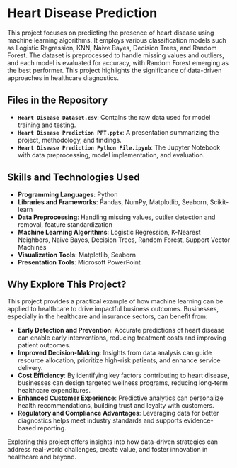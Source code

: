 # Heart Disease Prediction

This project focuses on predicting the presence of heart disease using machine learning algorithms. It employs various classification models such as Logistic Regression, KNN, Naive Bayes, Decision Trees, and Random Forest. The dataset is preprocessed to handle missing values and outliers, and each model is evaluated for accuracy, with Random Forest emerging as the best performer. This project highlights the significance of data-driven approaches in healthcare diagnostics.

## Files in the Repository

- **`Heart Disease Dataset.csv`**: Contains the raw data used for model training and testing.
- **`Heart Disease Prediction PPT.pptx`**: A presentation summarizing the project, methodology, and findings.
- **`Heart Disease Prediction Python File.ipynb`**: The Jupyter Notebook with data preprocessing, model implementation, and evaluation.

## Skills and Technologies Used

- **Programming Languages**: Python
- **Libraries and Frameworks**: Pandas, NumPy, Matplotlib, Seaborn, Scikit-learn
- **Data Preprocessing**: Handling missing values, outlier detection and removal, feature standardization
- **Machine Learning Algorithms**: Logistic Regression, K-Nearest Neighbors, Naive Bayes, Decision Trees, Random Forest, Support Vector Machines
- **Visualization Tools**: Matplotlib, Seaborn
- **Presentation Tools**: Microsoft PowerPoint

## Why Explore This Project?

This project provides a practical example of how machine learning can be applied to healthcare to drive impactful business outcomes. Businesses, especially in the healthcare and insurance sectors, can benefit from:

- **Early Detection and Prevention**: Accurate predictions of heart disease can enable early interventions, reducing treatment costs and improving patient outcomes.
- **Improved Decision-Making**: Insights from data analysis can guide resource allocation, prioritize high-risk patients, and enhance service delivery.
- **Cost Efficiency**: By identifying key factors contributing to heart disease, businesses can design targeted wellness programs, reducing long-term healthcare expenditures.
- **Enhanced Customer Experience**: Predictive analytics can personalize health recommendations, building trust and loyalty with customers.
- **Regulatory and Compliance Advantages**: Leveraging data for better diagnostics helps meet industry standards and supports evidence-based reporting.

Exploring this project offers insights into how data-driven strategies can address real-world challenges, create value, and foster innovation in healthcare and beyond.
